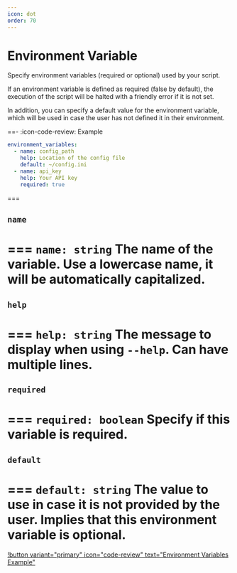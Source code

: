 ```yaml
---
icon: dot
order: 70
---
```


# Environment Variable

Specify environment variables (required or optional) used by your script.

If an environment variable is defined as required (false by default), the
execution of the script will be halted with a friendly error if it is not set.

In addition, you can specify a default value for the environment variable, which
will be used in case the user has not defined it in their environment.

==- :icon-code-review: Example
```yaml bashly.yml
environment_variables:
  - name: config_path
    help: Location of the config file
    default: ~/config.ini
  - name: api_key
    help: Your API key
    required: true
```
===

## `name`

=== `name: string`
The name of the variable. Use a lowercase name, it will be automatically capitalized.
===

## `help`

=== `help: string`
The message to display when using `--help`. Can have multiple lines.
===

## `required`

=== `required: boolean`
Specify if this variable is required.
===

## `default`

=== `default: string`
The value to use in case it is not provided by the user. Implies that this environment variable is optional.
===

[!button variant="primary" icon="code-review" text="Environment Variables Example"](https://github.com/DannyBen/bashly/tree/master/examples/environment-variables#readme)